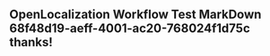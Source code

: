 <properties
ms.topic="hero-topic"
ms.test1="hero-topic"
ms.test2="test"/>

## OpenLocalization Workflow Test MarkDown 68f48d19-aeff-4001-ac20-768024f1d75c thanks!
